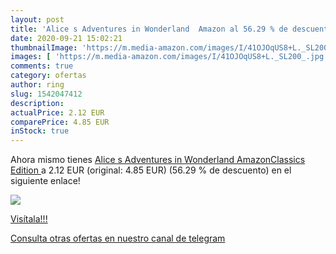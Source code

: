 ```yaml
---
layout: post
title: 'Alice s Adventures in Wonderland  Amazon al 56.29 % de descuento'
date: 2020-09-21 15:02:21
thumbnailImage: 'https://m.media-amazon.com/images/I/41OJOqUS8+L._SL200_.jpg'
images: [ 'https://m.media-amazon.com/images/I/41OJOqUS8+L._SL200_.jpg' ]
comments: true
category: ofertas
author: ring
slug: 1542047412
description:
actualPrice: 2.12 EUR
comparePrice: 4.85 EUR
inStock: true
---
```


Ahora mismo tienes [Alice s Adventures in Wonderland  AmazonClassics Edition ](https://www.amazon.com/dp/1542047412/?tag=redken08-20) a 2.12 EUR (original: 4.85 EUR) (56.29 %  de descuento) en el siguiente enlace!

[![](https://m.media-amazon.com/images/I/41OJOqUS8+L._SL200_.jpg)](https://www.amazon.com/dp/1542047412/?tag=redken08-20)

[Visítala!!!](https://www.amazon.com/dp/1542047412/?tag=redken08-20)

[Consulta otras ofertas en nuestro canal de telegram](https://t.me/s/ofertas25)

